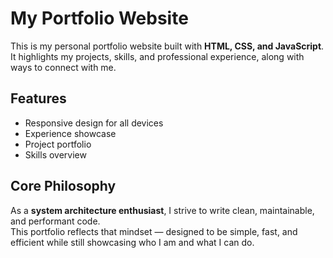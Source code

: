 # My Portfolio Website

This is my personal portfolio website built with **HTML, CSS, and JavaScript**.  
It highlights my projects, skills, and professional experience, along with ways to connect with me.

## Features
- Responsive design for all devices  
- Experience showcase  
- Project portfolio  
- Skills overview  

## Core Philosophy

As a **system architecture enthusiast**, I strive to write clean, maintainable, and performant code.  
This portfolio reflects that mindset — designed to be simple, fast, and efficient while still showcasing who I am and what I can do.
